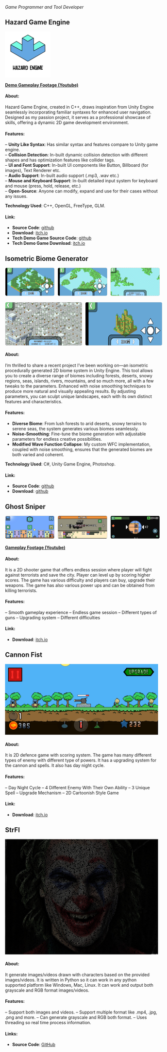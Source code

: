 *Game Programmer and Tool Developer*

<style>
.small-image {
  width: 150px;
}
.image-container {
  display: flex;
  justify-content: space-between;
  gap: 10px;
  margin-bottom: 20px;
}
.image-frame {
  width: 32%;
  height: auto;
  border: 1px solid #ddd;
  border-radius: 5px;
}
.image-frame-2 {
  width: 50%;
  height: auto;
  border: 1px solid #ddd;
  border-radius: 5px;
}
</style>

## Hazard Game Engine

<div>
<img src="../assets/images/hazard_engine.png" alt="Hazard Engine" class="small-image">
</div>

**[Demo Gameplay Footage (Youtube)](https://youtu.be/IIWMY1Wx3PQ)**

#### About:
Hazard Game Engine, created in C++, draws inspiration from Unity Engine seamlessly incorporating familiar syntaxes for enhanced user navigation. Designed as my passion project, it serves as a professional showcase of skills, offering a dynamic 2D game development environment.

#### Features:
– **Unity Like Syntax**: Has similar syntax and features compare to Unity game engine.  
– **Collision Detection**: In-built dynamic collision detection with different shapes and has optimization features like collider tags.  
– **UI and Font Support**: In-built UI components like Button, Billboard (for images), Text Renderer etc.  
– **Audio Support**: In-built audio support (.mp3, .wav etc.)  
– **Mouse and Keyboard Support**: In-built detailed input system for keyboard and mouse (press, hold, release, etc.)  
– **Open-Source**: Anyone can modify, expand and use for their cases without any issues.  

**Technology Used**: C++, OpenGL, FreeType, GLM.

#### Link:
- **Source Code**:  [github](https://github.com/gamdevAbhi/Hazard-Game-Engine.git)
- **Download**: [itch.io](https://abhijit-biswas.itch.io/hazard-game-engine)
- **Tech Demo Game Source Code**: [github](https://github.com/gamdevAbhi/Cosmic-Mayhem.git)
- **Tech Demo Game Download**: [itch.io](https://abhijit-biswas.itch.io/cosmic-mayhem)

## Isometric Biome Generator

<div class="image-container">
<img src="../assets/images/ibg_1.jpg" alt="Screenshot" class="image-frame">
<img src="../assets/images/ibg_2.jpg" alt="Screenshot" class="image-frame">
<img src="../assets/images/ibg_3.png" alt="Screenshot" class="image-frame">
</div>
<div class="image-container">
<img src="../assets/images/ibg_4.png" alt="Screenshot" class="image-frame-2">
<img src="../assets/images/ibg_5.jpg" alt="Screenshot" class="image-frame-2">
</div>

#### About:
I’m thrilled to share a recent project I’ve been working on—an isometric procedurally generated 2D biome system in Unity Engine. This tool allows you to create a diverse range of biomes including forests, deserts, snowy regions, seas, islands, rivers, mountains, and so much more, all with a few tweaks to the parameters. Enhanced with noise smoothing techniques to produce more natural and visually appealing results. By adjusting parameters, you can sculpt unique landscapes, each with its own distinct features and characteristics.

#### Features:
- **Diverse Biome**: From lush forests to arid deserts, snowy terrains to serene seas, the system generates various biomes seamlessly.  
- **Noise-Smoothing**: Fine-tune the biome generation with adjustable parameters for endless creative possibilities.  
- **Modified Wave Function Collapse**: My custom WFC implementation, coupled with noise smoothing, ensures that the generated biomes are both varied and coherent.  

**Technology Used**: C#, Unity Game Engine, Photoshop.

#### Link:
- **Source Code**: [github](https://github.com/gamdevAbhi/Isometric-Biome-Generator)
- **Download**: [github](https://github.com/gamdevAbhi/Isometric-Biome-Generator/releases)

## Ghost Sniper

<div class="image-container">
<img src="../assets/images/gs_1.jpg" alt="Screenshot" class="image-frame">
<img src="../assets/images/gs_2.jpg" alt="Screenshot" class="image-frame">
<img src="../assets/images/gs_3.jpg" alt="Screenshot" class="image-frame">
</div>

**[Gameplay Footage (Youtube)](https://youtu.be/G75rH3-bBBM)**

#### About:
It is a 2D shooter game that offers endless session where player will fight against terrorists and save the city. Player can level up by scoring higher scores. The game has various difficulty and players can buy, upgrade their weapons. The game has also various power ups and can be obtained from killing terrorists.

#### Features:
– Smooth gameplay experience
– Endless game session
– Different types of guns
– Upgrading system
– Different difficulties

#### Link: 
- **Download**: [itch.io](https://abhijit-biswas.itch.io/ghost-sniper)

## Cannon Fist

<img src="../assets/images/cf_1.jpg" alt="Screenshot">

#### About:
It is 2D defence game with scoring system. The game has many different types of enemy with different type of powers. It has a upgrading system for the cannon and spells. It also has day night cycle.

#### Features:
– Day Night Cycle
– 4 Different Enemy With Their Own Ability
– 3 Unique Spell
– Upgrade Mechanism
– 2D Cartoonish Style Game

#### Link:
- **Download**: [itch.io](https://abhijit-biswas.itch.io/cannon-fist)

## StrFI

<img src="../assets/images/strfi_1.jpg" alt="Screenshot">

#### About:
It generate images/videos drawn with characters based on the provided images/videos. It is written in Python so it can work in any python supported platform like Windows, Mac, Linux. It can work and output both grayscale and RGB format images/videos.

#### Features:
– Support both images and videos.
– Support multiple format like .mp4, .jpg, .png and more.
– Can generate grayscale and RGB both format.
– Uses threading so real time process information.

#### Links:
- **Source Code**:  [GitHub](https://github.com/gamdevAbhi/StrFI)